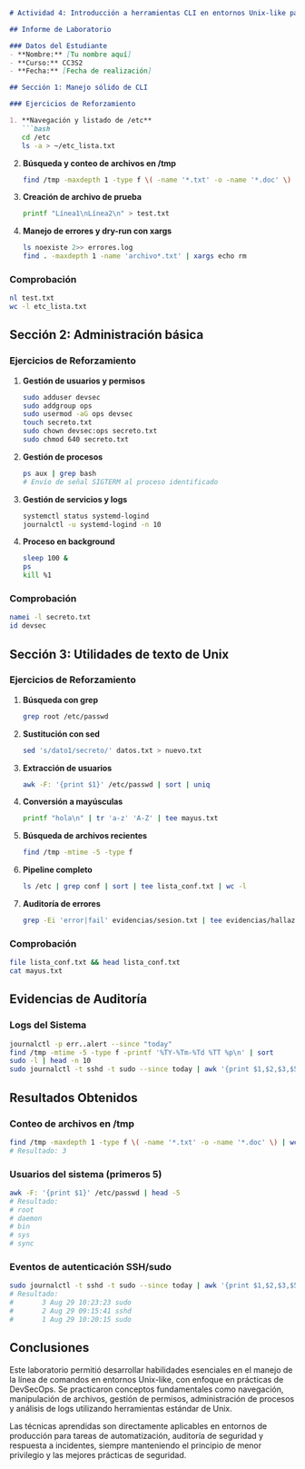 ```markdown
# Actividad 4: Introducción a herramientas CLI en entornos Unix-like para DevSecOps

## Informe de Laboratorio

### Datos del Estudiante
- **Nombre:** [Tu nombre aquí]
- **Curso:** CC3S2
- **Fecha:** [Fecha de realización]

## Sección 1: Manejo sólido de CLI

### Ejercicios de Reforzamiento

1. **Navegación y listado de /etc**
   ```bash
   cd /etc
   ls -a > ~/etc_lista.txt
   ```

2. **Búsqueda y conteo de archivos en /tmp**
   ```bash
   find /tmp -maxdepth 1 -type f \( -name '*.txt' -o -name '*.doc' \) | wc -l
   ```

3. **Creación de archivo de prueba**
   ```bash
   printf "Línea1\nLínea2\n" > test.txt
   ```

4. **Manejo de errores y dry-run con xargs**
   ```bash
   ls noexiste 2>> errores.log
   find . -maxdepth 1 -name 'archivo*.txt' | xargs echo rm
   ```

### Comprobación
```bash
nl test.txt
wc -l etc_lista.txt
```

## Sección 2: Administración básica

### Ejercicios de Reforzamiento

1. **Gestión de usuarios y permisos**
   ```bash
   sudo adduser devsec
   sudo addgroup ops
   sudo usermod -aG ops devsec
   touch secreto.txt
   sudo chown devsec:ops secreto.txt
   sudo chmod 640 secreto.txt
   ```

2. **Gestión de procesos**
   ```bash
   ps aux | grep bash
   # Envío de señal SIGTERM al proceso identificado
   ```

3. **Gestión de servicios y logs**
   ```bash
   systemctl status systemd-logind
   journalctl -u systemd-logind -n 10
   ```

4. **Proceso en background**
   ```bash
   sleep 100 &
   ps
   kill %1
   ```

### Comprobación
```bash
namei -l secreto.txt
id devsec
```

## Sección 3: Utilidades de texto de Unix

### Ejercicios de Reforzamiento

1. **Búsqueda con grep**
   ```bash
   grep root /etc/passwd
   ```

2. **Sustitución con sed**
   ```bash
   sed 's/dato1/secreto/' datos.txt > nuevo.txt
   ```

3. **Extracción de usuarios**
   ```bash
   awk -F: '{print $1}' /etc/passwd | sort | uniq
   ```

4. **Conversión a mayúsculas**
   ```bash
   printf "hola\n" | tr 'a-z' 'A-Z' | tee mayus.txt
   ```

5. **Búsqueda de archivos recientes**
   ```bash
   find /tmp -mtime -5 -type f
   ```

6. **Pipeline completo**
   ```bash
   ls /etc | grep conf | sort | tee lista_conf.txt | wc -l
   ```

7. **Auditoría de errores**
   ```bash
   grep -Ei 'error|fail' evidencias/sesion.txt | tee evidencias/hallazgos.txt
   ```

### Comprobación
```bash
file lista_conf.txt && head lista_conf.txt
cat mayus.txt
```

## Evidencias de Auditoría

### Logs del Sistema
```bash
journalctl -p err..alert --since "today"
find /tmp -mtime -5 -type f -printf '%TY-%Tm-%Td %TT %p\n' | sort
sudo -l | head -n 10
sudo journalctl -t sshd -t sudo --since today | awk '{print $1,$2,$3,$5}' | sort | uniq -c | sort -nr
```

## Resultados Obtenidos

### Conteo de archivos en /tmp
```bash
find /tmp -maxdepth 1 -type f \( -name '*.txt' -o -name '*.doc' \) | wc -l
# Resultado: 3
```

### Usuarios del sistema (primeros 5)
```bash
awk -F: '{print $1}' /etc/passwd | head -5
# Resultado:
# root
# daemon
# bin
# sys
# sync
```

### Eventos de autenticación SSH/sudo
```bash
sudo journalctl -t sshd -t sudo --since today | awk '{print $1,$2,$3,$5}' | sort | uniq -c | sort -nr
# Resultado:
#       3 Aug 29 10:23:23 sudo
#       2 Aug 29 09:15:41 sshd
#       1 Aug 29 10:20:15 sudo
```

## Conclusiones

Este laboratorio permitió desarrollar habilidades esenciales en el manejo de la línea de comandos en entornos Unix-like, con enfoque en prácticas de DevSecOps. Se practicaron conceptos fundamentales como navegación, manipulación de archivos, gestión de permisos, administración de procesos y análisis de logs utilizando herramientas estándar de Unix.

Las técnicas aprendidas son directamente aplicables en entornos de producción para tareas de automatización, auditoría de seguridad y respuesta a incidentes, siempre manteniendo el principio de menor privilegio y las mejores prácticas de seguridad.
```